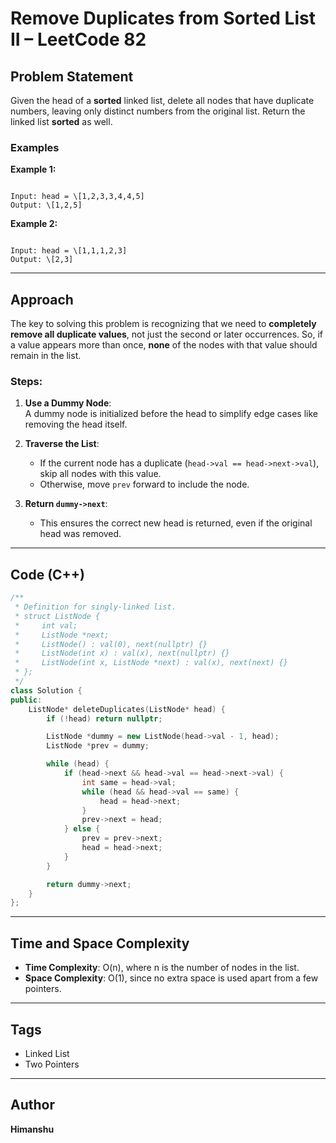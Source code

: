 # Remove Duplicates from Sorted List II – LeetCode 82

## Problem Statement

Given the head of a **sorted** linked list, delete all nodes that have duplicate numbers, leaving only distinct numbers from the original list. Return the linked list **sorted** as well.

### Examples

**Example 1:**
```

Input: head = \[1,2,3,3,4,4,5]
Output: \[1,2,5]

```

**Example 2:**
```

Input: head = \[1,1,1,2,3]
Output: \[2,3]

````

---

## Approach

The key to solving this problem is recognizing that we need to **completely remove all duplicate values**, not just the second or later occurrences. So, if a value appears more than once, **none** of the nodes with that value should remain in the list.

### Steps:

1. **Use a Dummy Node**:  
   A dummy node is initialized before the head to simplify edge cases like removing the head itself.

2. **Traverse the List**:
   - If the current node has a duplicate (`head->val == head->next->val`), skip all nodes with this value.
   - Otherwise, move `prev` forward to include the node.

3. **Return `dummy->next`**:
   - This ensures the correct new head is returned, even if the original head was removed.

---

## Code (C++)

```cpp
/**
 * Definition for singly-linked list.
 * struct ListNode {
 *     int val;
 *     ListNode *next;
 *     ListNode() : val(0), next(nullptr) {}
 *     ListNode(int x) : val(x), next(nullptr) {}
 *     ListNode(int x, ListNode *next) : val(x), next(next) {}
 * };
 */
class Solution {
public:
    ListNode* deleteDuplicates(ListNode* head) {
        if (!head) return nullptr;

        ListNode *dummy = new ListNode(head->val - 1, head);
        ListNode *prev = dummy;

        while (head) {
            if (head->next && head->val == head->next->val) {
                int same = head->val;
                while (head && head->val == same) {
                    head = head->next;
                }
                prev->next = head;
            } else {
                prev = prev->next;
                head = head->next;
            }
        }

        return dummy->next;
    }
};
````

---

## Time and Space Complexity

* **Time Complexity**: O(n), where n is the number of nodes in the list.
* **Space Complexity**: O(1), since no extra space is used apart from a few pointers.

---

## Tags

* Linked List
* Two Pointers

---

## Author

**Himanshu**
